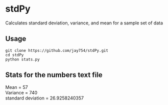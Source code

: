 stdPy
=====

Calculates standard deviation, variance, and mean for a sample set of data

<h2> Usage </h2>
	
	git clone https://github.com/jay754/stdPy.git
	cd stdPy
	python stats.py

<h2> Stats for the numbers text file </h2>

Mean = 57 <br>
Variance = 740 <br>
standard deviation = 26.9258240357 <br>
